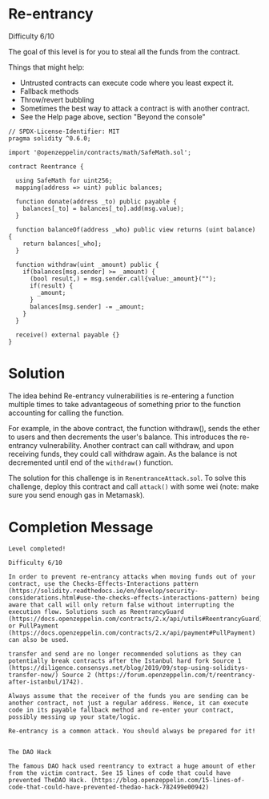# Re-entrancy

Difficulty 6/10

The goal of this level is for you to steal all the funds from the contract.

Things that might help:

- Untrusted contracts can execute code where you least expect it.
- Fallback methods
- Throw/revert bubbling
- Sometimes the best way to attack a contract is with another contract.
- See the Help page above, section "Beyond the console"

```Solidity
// SPDX-License-Identifier: MIT
pragma solidity ^0.6.0;

import '@openzeppelin/contracts/math/SafeMath.sol';

contract Reentrance {

  using SafeMath for uint256;
  mapping(address => uint) public balances;

  function donate(address _to) public payable {
    balances[_to] = balances[_to].add(msg.value);
  }

  function balanceOf(address _who) public view returns (uint balance) {
    return balances[_who];
  }

  function withdraw(uint _amount) public {
    if(balances[msg.sender] >= _amount) {
      (bool result,) = msg.sender.call{value:_amount}("");
      if(result) {
        _amount;
      }
      balances[msg.sender] -= _amount;
    }
  }

  receive() external payable {}
}
```

# Solution

The idea behind Re-entrancy vulnerabilities is re-entering a function multiple times to take advantageous of something prior to the function accounting for calling the function.

For example, in the above contract, the function withdraw(), sends the ether to users and then decrements the user's balance. This introduces the re-entrancy vulnerability. Another contract can call withdraw, and upon receiving funds, they could call withdraw again. As the balance is not decremented until end of the `withdraw()` function.

The solution for this challenge is in `RenentranceAttack.sol`. To solve this challenge, deploy this contract and call `attack()` with some wei (note: make sure you send enough gas in Metamask).

# Completion Message

```
Level completed!

Difficulty 6/10

In order to prevent re-entrancy attacks when moving funds out of your contract, use the Checks-Effects-Interactions pattern (https://solidity.readthedocs.io/en/develop/security-considerations.html#use-the-checks-effects-interactions-pattern) being aware that call will only return false without interrupting the execution flow. Solutions such as ReentrancyGuard (https://docs.openzeppelin.com/contracts/2.x/api/utils#ReentrancyGuard) or PullPayment (https://docs.openzeppelin.com/contracts/2.x/api/payment#PullPayment) can also be used.

transfer and send are no longer recommended solutions as they can potentially break contracts after the Istanbul hard fork Source 1 (https://diligence.consensys.net/blog/2019/09/stop-using-soliditys-transfer-now/) Source 2 (https://forum.openzeppelin.com/t/reentrancy-after-istanbul/1742).

Always assume that the receiver of the funds you are sending can be another contract, not just a regular address. Hence, it can execute code in its payable fallback method and re-enter your contract, possibly messing up your state/logic.

Re-entrancy is a common attack. You should always be prepared for it!


The DAO Hack

The famous DAO hack used reentrancy to extract a huge amount of ether from the victim contract. See 15 lines of code that could have prevented TheDAO Hack. (https://blog.openzeppelin.com/15-lines-of-code-that-could-have-prevented-thedao-hack-782499e00942)
```
